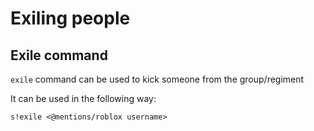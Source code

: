 # Exiling people

## Exile command

`exile` command can be used to kick someone from the group/regiment

It can be used in the following way:

```text
s!exile <@mentions/roblox username>
```



